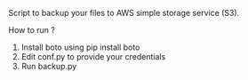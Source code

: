 Script to backup your files to AWS simple storage service (S3).

How to run ?

1. Install boto using pip install boto
2. Edit conf.py to provide your credentials
3. Run backup.py
